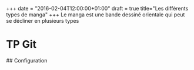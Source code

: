 +++
date = "2016-02-04T12:00:00+01:00"
draft = true
title="Les différents types de manga"
+++
Le manga est une bande dessiné orientale qui peut se décliner en plusieurs types
# TP Git
## Configuration
